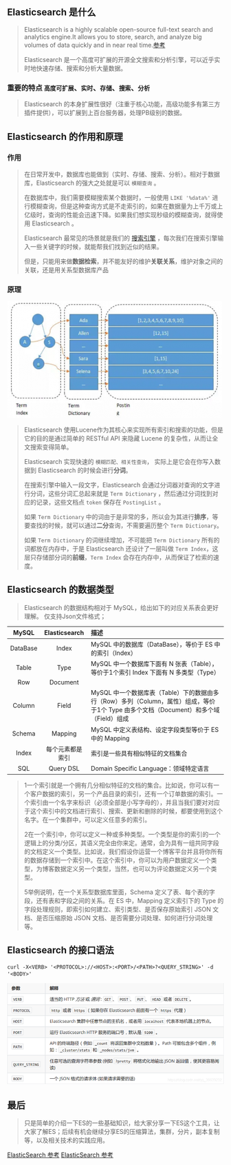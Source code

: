 ## Elasticsearch 是什么 ##

> Elasticsearch is a highly scalable open-source full-text search and analytics engine.It allows you to store, search, and analyze big volumes of data quickly and in near real time.[参考](https://www.elastic.co/gsuide/en/elasticsearch/reference/6.0/getting-started.html)
>
> Elasticsearch 是一个高度可扩展的开源全文搜索和分析引擎，可以近乎实时地快速存储、搜索和分析大量数据。

### 重要的特点 `高度可扩展`、`实时`、`存储`、`搜索`、`分析` ### 

> Elasticsearch 的本身扩展性很好（注重于核心功能，高级功能多有第三方插件提供），可以扩展到上百台服务器，处理PB级别的数据。

## Elasticsearch 的作用和原理 ##

### 作用 ###

> 在日常开发中，数据库也能做到（实时、存储、搜索、分析）。相对于数据库，Elasticsearch 的强大之处就是可以 `模糊查询` 。
>
> 在数据库中，我们需要模糊搜索某个数据时，一般使用 `LIKE '%data%'` 进行模糊查询，但是这种查询方式是不走索引的，如果在数据量为上千万或上亿级时，查询的性能会迅速下降。如果我们想实现秒级的模糊查询，就得使用 Elasticsearch 。
>
> Elasticsearch 最常见的场景就是我们的 [搜索引擎](https://cn.bing.com/) ，每次我们在搜索引擎输入一些关键字的时候，就能帮我们找到近似的结果。
> 
> 但是，只能用来做**数据检索**，并不能友好的维护**关联关系**，维护对象之间的关联，还是用关系型数据库产品

### 原理 ###

![分词](image/分词.png)

> Elasticsearch 使用Lucene作为其核心来实现所有索引和搜索的功能，但是它的目的是通过简单的 RESTful API 来隐藏 Lucene 的复杂性，从而让全文搜索变得简单。
>
> Elasticsearch 实现快速的 `模糊匹配、相关性查询`， 实际上是它会在你写入数据到 Elasticsearch 的时候会进行**分词**。
> 
> 在搜索引擎中输入一段文字，Elasticsearch 会通过分词器对查询的文字进行分词，这些分词汇总起来就是 `Term Dictionary` ，然后通过分词找到对应的记录，这些文档点 `token` 保存在 `PostingList` 。
> 
> 如果 `Term Dictionary` 中的词由于是非常的多，所以会为其进行**排序**，等要查找的时候，就可以通过**二分**查询，不需要遍历整个 `Term Dictionary`。
> 
> 如果 `Term Dictionary` 的词继续增加，不可能把 `Term Dictionary` 所有的词都放在内存中，于是 Elasticsearch 还设计了一层叫做 `Term Index`，这层只存储部分词的**前缀**，`Term Index` 会存在内存中，从而保证了检索的速度。

## Elasticsearch 的数据类型 ##

> Elasticsearch 的数据结构相对于 MySQL，给出如下的对应关系表会更好理解。  仅支持Json文件格式；

| MySQL | Elasticsearch | 描述 |
| :---: | :---: | :--- |
| DataBase | Index | MySQL 中的数据库（DataBase），等价于 ES 中的索引（Index） |
| Table | Type | MySQL 中一个数据库下面有 N 张表（Table），等价于1个索引 Index 下面有 N 多类型（Type） |
| Row | Document |  |
| Column | Field | MySQL 中一个数据库表（Table）下的数据由多行（Row）多列（Column，属性）组成，等价于1个 Type 由多个文档（Document）和多个域（Field）组成 |
| Schema | Mapping | MySQL 中定义表结构、设定字段类型等价于 ES 中的 Mapping |
| Index | 每个元素都是索引 | 索引是一些具有相似特征的文档集合 |
| SQL | Query DSL | Domain Specific Language：领域特定语言 |

> 1一个索引就是一个拥有几分相似特征的文档的集合。比如说，你可以有一个客户数据的索引，另一个产品目录的索引，还有一个订单数据的索引。一个索引由一个名字来标识（必须全部是小写字母的），并且当我们要对对应于这个索引中的文档进行索引、搜索、更新和删除的时候，都要使用到这个名字。在一个集群中，可以定义任意多的索引。
>
> 2在一个索引中，你可以定义一种或多种类型。一个类型是你的索引的一个逻辑上的分类/分区，其语义完全由你来定。通常，会为具有一组共同字段的文档定义一个类型。比如说，我们假设你运营一个博客平台并且将你所有的数据存储到一个索引中。在这个索引中，你可以为用户数据定义一个类型，为博客数据定义另一个类型，当然，也可以为评论数据定义另一个类型。
>
> 5举例说明，在一个关系型数据库里面，Schema 定义了表、每个表的字段，还有表和字段之间的关系。在 ES 中，Mapping 定义索引下的 Type 的字段处理规则，即索引如何建立、索引类型、是否保存原始索引 JSON 文档、是否压缩原始 JSON 文档、是否需要分词处理、如何进行分词处理等。

## Elasticsearch 的接口语法 ##

```shell
curl ‐X<VERB> '<PROTOCOL>://<HOST>:<PORT>/<PATH>?<QUERY_STRING>' ‐d '<BODY>'
```

![解释](image/接口语法.png)


## 最后 ##
> 只是简单的介绍一下ES的一些基础知识，给大家分享一下ES这个工具，让大家了解ES；后续有机会继续分享ES的压缩算法，集群，分片，副本复制等，以及相关技术的实践应用。

[ElasticSearch 参考](https://www.cnblogs.com/coderxz/p/13268417.html#11elasticsearch%E7%9A%84%E4%BD%BF%E7%94%A8%E6%A1%88%E4%BE%8B)
[ElasticSearch 参考](https://my.oschina.net/u/3620858/blog/5072657?_from=gitee_rec)